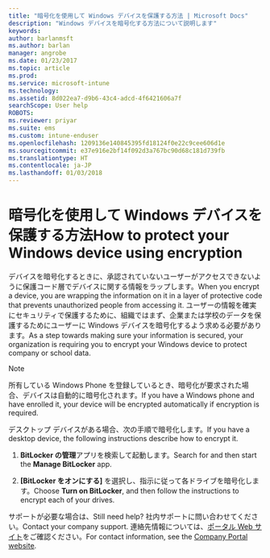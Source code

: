```yaml
---
title: "暗号化を使用して Windows デバイスを保護する方法 | Microsoft Docs"
description: "Windows デバイスを暗号化する方法について説明します"
keywords: 
author: barlanmsft
ms.author: barlan
manager: angrobe
ms.date: 01/23/2017
ms.topic: article
ms.prod: 
ms.service: microsoft-intune
ms.technology: 
ms.assetid: 8d022ea7-d9b6-43c4-adcd-4f6421606a7f
searchScope: User help
ROBOTS: 
ms.reviewer: priyar
ms.suite: ems
ms.custom: intune-enduser
ms.openlocfilehash: 1209136e140845395fd18124f0e22c9cee606d1e
ms.sourcegitcommit: e37e916e2bf14f092d3a767bc90d68c181d739fb
ms.translationtype: HT
ms.contentlocale: ja-JP
ms.lasthandoff: 01/03/2018
---
```

# <a name="how-to-protect-your-windows-device-using-encryption"></a><span data-ttu-id="ee355-103">暗号化を使用して Windows デバイスを保護する方法</span><span class="sxs-lookup"><span data-stu-id="ee355-103">How to protect your Windows device using encryption</span></span>

<span data-ttu-id="ee355-104">デバイスを暗号化するときに、承認されていないユーザーがアクセスできないように保護コード層でデバイスに関する情報をラップします。</span><span class="sxs-lookup"><span data-stu-id="ee355-104">When you encrypt a device, you are wrapping the information on it in a layer of protective code that prevents unauthorized people from accessing it.</span></span> <span data-ttu-id="ee355-105">ユーザーの情報を確実にセキュリティで保護するために、組織ではまず、企業または学校のデータを保護するためにユーザーに Windows デバイスを暗号化するよう求める必要があります。</span><span class="sxs-lookup"><span data-stu-id="ee355-105">As a step towards making sure your information is secured, your organization is requiring you to encrypt your Windows device to protect company or school data.</span></span>

> [!Note]
> <span data-ttu-id="ee355-106">所有している Windows Phone を登録しているとき、暗号化が要求された場合、デバイスは自動的に暗号化されます。</span><span class="sxs-lookup"><span data-stu-id="ee355-106">If you have a Windows phone and have enrolled it, your device will be encrypted automatically if encryption is required.</span></span>

<span data-ttu-id="ee355-107">デスクトップ デバイスがある場合、次の手順で暗号化します。</span><span class="sxs-lookup"><span data-stu-id="ee355-107">If you have a desktop device, the following instructions describe how to encrypt it.</span></span>

1.  <span data-ttu-id="ee355-108">**BitLocker の管理**アプリを検索して起動します。</span><span class="sxs-lookup"><span data-stu-id="ee355-108">Search for and then start the **Manage BitLocker** app.</span></span>

2.  <span data-ttu-id="ee355-109">**[BitLocker をオンにする]** を選択し、指示に従って各ドライブを暗号化します。</span><span class="sxs-lookup"><span data-stu-id="ee355-109">Choose **Turn on BitLocker**, and then follow the instructions to encrypt each of your drives.</span></span>

<span data-ttu-id="ee355-110">サポートが必要な場合は、</span><span class="sxs-lookup"><span data-stu-id="ee355-110">Still need help?</span></span> <span data-ttu-id="ee355-111">社内サポートに問い合わせてください。</span><span class="sxs-lookup"><span data-stu-id="ee355-111">Contact your company support.</span></span> <span data-ttu-id="ee355-112">連絡先情報については、[ポータル Web サイト](https://portal.manage.microsoft.com#HelpDeskDialog)をご確認ください。</span><span class="sxs-lookup"><span data-stu-id="ee355-112">For contact information, see the [Company Portal website](https://portal.manage.microsoft.com#HelpDeskDialog).</span></span>

